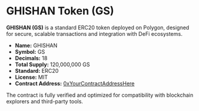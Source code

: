 # GHISHAN Token (GS)

**GHISHAN (GS)** is a standard ERC20 token deployed on Polygon, designed for secure, scalable transactions and integration with DeFi ecosystems.

- **Name:** GHISHAN
- **Symbol:** GS
- **Decimals:** 18
- **Total Supply:** 120,000,000 GS
- **Standard:** ERC20
- **License:** MIT
- **Contract Address:** [0xYourContractAddressHere](https://polygonscan.com/address/0xYourContractAddressHere)

The contract is fully verified and optimized for compatibility with blockchain explorers and third-party tools.
